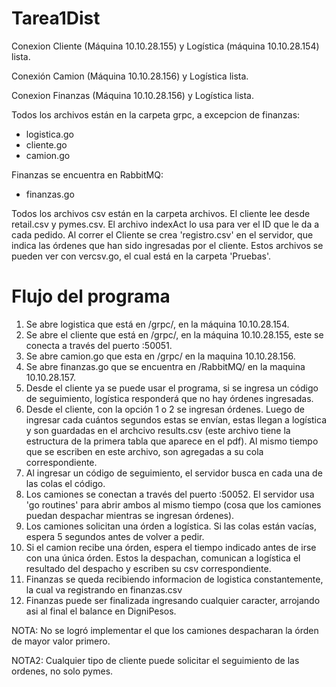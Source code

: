 # Tarea1Dist

Conexion Cliente (Máquina 10.10.28.155) y Logística (máquina 10.10.28.154) lista.

Conexión Camion (Máquina 10.10.28.156) y Logística lista.

Conexion Finanzas (Máquina 10.10.28.156) y Logística lista.

Todos los archivos están en la carpeta grpc, a excepcion de finanzas:
  - logistica.go
  - cliente.go
  - camion.go

Finanzas se encuentra en RabbitMQ:
  - finanzas.go

 Todos los archivos csv están en la carpeta archivos. El cliente lee desde retail.csv y pymes.csv. El archivo indexAct lo usa para ver el ID que le da a cada pedido. Al correr el Cliente se crea 'registro.csv' en el servidor, que indica las órdenes que han sido ingresadas por el cliente. Estos archivos se pueden ver con vercsv.go, el cual está en la carpeta 'Pruebas'.
 
 # Flujo del programa
 
 1) Se abre logistica que está en /grpc/, en la máquina 10.10.28.154.
 2) Se abre el cliente que está en /grpc/, en la máquina 10.10.28.155, este se conecta a través del puerto :50051.
 3) Se abre camion.go que esta en /grpc/ en la maquina 10.10.28.156.
 4) Se abre finanzas.go que se encuentra en /RabbitMQ/ en la maquina 10.10.28.157.
 5) Desde el cliente ya se puede usar el programa, si se ingresa un código de seguimiento, logística responderá que no hay órdenes ingresadas.
 6) Desde el cliente, con la opción 1 o 2 se ingresan órdenes. Luego de ingresar cada cuántos segundos estas se envían, estas llegan a logística y son guardadas en el archcivo results.csv (este archivo tiene la estructura de la primera tabla que aparece en el pdf). Al mismo tiempo que se escriben en este archivo, son agregadas a su cola correspondiente.
 7) Al ingresar un código de seguimiento, el servidor busca en cada una de las colas el código.
 8) Los camiones se conectan a través del puerto :50052. El servidor usa 'go routines' para abrir ambos al mismo tiempo (cosa que los camiones puedan despachar mientras se ingresan órdenes).
 9) Los camiones solicitan una órden a logística. Si las colas están vacías, espera 5 segundos antes de volver a pedir.
 10) Si el camion recibe una órden, espera el tiempo indicado antes de irse con una única órden. Estos la despachan, comunican a logística el resultado del despacho y escriben su csv correspondiente.
 11) Finanzas se queda recibiendo informacion de logistica constantemente, la cual va registrando en finanzas.csv
 12) Finanzas puede ser finalizada ingresando cualquier caracter, arrojando asi al final el balance en DigniPesos.

NOTA: No se logró implementar el que los camiones despacharan la órden de mayor valor primero.

NOTA2: Cualquier tipo de cliente puede solicitar el seguimiento de las ordenes, no solo pymes.
 
